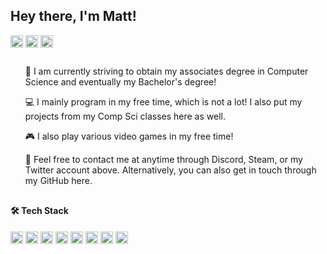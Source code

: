 <h2>Hey there, I'm Matt!</h2>
<a href="URL_REDIRECT" target="blank"><img align="center" src="https://img.shields.io/badge/dynamic/xml?label=Discord&url=https%3A%2F%2Fwww.google.com&query=%22%20%22&style=flat&logo=discord&prefix=javamatt%230001&color=black" height="20" /></a>
<a href="URL_REDIRECT" target="blank"><img align="center" src="https://img.shields.io/badge/dynamic/xml?label=Steam&url=https%3A%2F%2Fwww.google.com&query=%22%20%22&style=flat&logo=steam&prefix=javamatt&color=black" height="20" /></a>
<a href="URL_REDIRECT" target="blank"><img align="center" src="https://img.shields.io/badge/dynamic/xml?label=Twitter&url=https%3A%2F%2Fwww.google.com&query=%22%20%22&style=flat&logo=twitter&prefix=@mattdotcpp&color=black" height="20" /></a>
<h2></h2>
<ul>
  <p>📖 I am currently striving to obtain my associates degree in Computer Science and eventually my Bachelor's degree!</p>
  <p>💻 I mainly program in my free time, which is not a lot! I also put my projects from my Comp Sci classes here as well.</p>
  <p>🎮 I also play various video games in my free time!</p>
  <p>📣 Feel free to contact me at anytime through Discord, Steam, or my Twitter account above. Alternatively, you can also get in touch through my GitHub here.</p>
</ul>
<h2></h2>
<h4>🛠️ Tech Stack</h4>
<a href="URL_REDIRECT" target="blank"><img align="center" src="https://img.shields.io/badge/dynamic/xml?label=&url=https%3A%2F%2Fwww.google.com&query=%22%20%22&style=flat&logo=java&prefix=Java&color=black" height="20" /></a> 
<a href="URL_REDIRECT" target="blank"><img align="center" src="https://img.shields.io/badge/dynamic/xml?label=&url=https%3A%2F%2Fwww.google.com&query=%22%20%22&style=flat&logo=cplusplus&prefix=C%2B%2B&color=black" height="20" /></a>
<a href="URL_REDIRECT" target="blank"><img align="center" src="https://img.shields.io/badge/dynamic/xml?label=&url=https%3A%2F%2Fwww.google.com&query=%22%20%22&style=flat&logo=javascript&prefix=Javascript&color=black" height="20" /></a>
<a href="URL_REDIRECT" target="blank"><img align="center" src="https://img.shields.io/badge/dynamic/xml?label=&url=https%3A%2F%2Fwww.google.com&query=%22%20%22&style=flat&logo=html5&prefix=HTML&color=black" height="20" /></a>
<a href="URL_REDIRECT" target="blank"><img align="center" src="https://img.shields.io/badge/dynamic/xml?label=&url=https%3A%2F%2Fwww.google.com&query=%22%20%22&style=flat&logo=css3&prefix=CSS&color=black" height="20" /></a>
<a href="URL_REDIRECT" target="blank"><img align="center" src="https://img.shields.io/badge/dynamic/xml?label=&url=https%3A%2F%2Fwww.google.com&query=%22%20%22&style=flat&logo=nodedotjs&prefix=Node.js&color=black" height="20" /></a>
<a href="URL_REDIRECT" target="blank"><img align="center" src="https://img.shields.io/badge/dynamic/xml?label=&url=https%3A%2F%2Fwww.google.com&query=%22%20%22&style=flat&logo=github&prefix=GitHub&color=black" height="20" /></a>
<a href="URL_REDIRECT" target="blank"><img align="center" src="https://img.shields.io/badge/dynamic/xml?label=&url=https%3A%2F%2Fwww.google.com&query=%22%20%22&style=flat&logo=visualstudiocode&prefix=Visual%20Studio%20Code&color=black" height="20" /></a>
<h2></h2>
